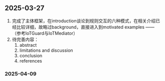 ## 2025-03-27
1. 完成了主体框架，在introduction谈论到规则交互的六种模式，在相关介绍已经比较详细，故略过background，直接进入到motivated examples ——（参考IoTGuard与IoTMediator）
2. 待完善内容：
   1. abstract
   2. limitations and discussion
   3. conclusion
   4. references

### 2025-04-09
